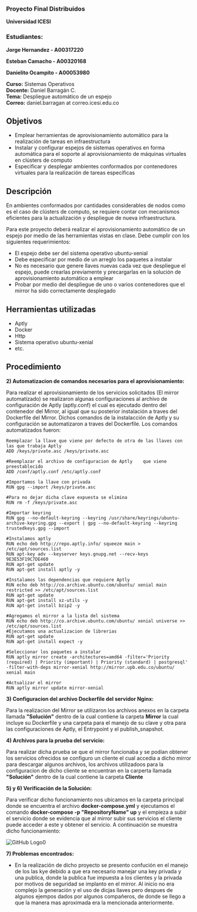 
### Proyecto Final Distribuidos

**Universidad ICESI** 
### Estudiantes: 
**Jorge Hernandez - A00317220**

**Esteban Camacho - A00320168**

**Danielito Ocampito - A00053980**

**Curso:** Sistemas Operativos  
**Docente:** Daniel Barragán C.  
**Tema:**  Despliegue automático de un espejo  
**Correo:** daniel.barragan at correo.icesi.edu.co

## Objetivos
* Emplear herramientas de aprovisionamiento automático para la realización de tareas en infraestructura
* Instalar y configurar espejos de sistemas operativos en forma automática para el soporte al aprovisionamiento de máquinas virtuales en clústers de computo
* Especificar y desplegar ambientes conformados por contenedores virtuales para la realización de tareas específicas

## Descripción
En ambientes conformados por cantidades considerables de nodos como es el caso de clústers de computo, se requiere contar con mecanismos eficientes para la actualización y despliegue de nueva infraestructura.

Para este proyecto deberá realizar el aprovisionamiento automático de un espejo por medio de las herramientas vistas en clase. Debe cumplir con los siguientes requerimientos:

* El espejo debe ser del sistema operativo ubuntu-xenial
* Debe especificar por medio de un arreglo los paquetes a instalar
* No es necesario que genere llaves nuevas cada vez que despliegue el espejo, puede crearlas previamente y precargarlas en la solución de aprovisionamiento automático a emplear
* Probar por medio del despliegue de uno o varios contenedores que el mirror ha sido correctamente desplegado

## Herramientas utilizadas
* Aptly
* Docker
* Http
* Sistema operativo ubuntu-xenial
* etc.

## Procedimiento

**2) Automatizacion de comandos necesarios para el aprovisionamiento:**

Para realizar el aprovisionamiento de los servicios solicitados (El mirror automatizado) se realizaron algunas configuraciones al archivo de configuración de Aptly (aptly.conf) el cual es ejecutado dentro del contenedor del Mirror,
al igual que su posterior instalación a traves del Dockerfile del Mirror. Dichos comandos de la instalacción de Aptly y su configuración se automatizaron a traves del Dockerfile. Los comandos automatizados fueron:

```
Reemplazar la llave que viene por defecto de otra de las llaves con las que trabaja Aptly
ADD /keys/private.asc /keys/private.asc

#Reemplazar el archivo de configuracion de Aptly	que viene preestablecido	
ADD /conf/aptly.conf /etc/aptly.conf

#Importamos la llave con privada
RUN gpg --import /keys/private.asc

#Para no dejar dicha clave expuesta se elimina
RUN rm -f /keys/private.asc

#Importar keyring
RUN gpg --no-default-keyring --keyring /usr/share/keyrings/ubuntu-archive-keyring.gpg --export | gpg --no-default-keyring --keyring trustedkeys.gpg --import

#Instalamos aptly
RUN echo deb http://repo.aptly.info/ squeeze main > /etc/apt/sources.list
RUN apt-key adv --keyserver keys.gnupg.net --recv-keys 9E3E53F19C7DE460
RUN apt-get update
RUN apt-get install aptly -y

#Instalamos las dependencias que requiere Aptly			
RUN echo deb http://co.archive.ubuntu.com/ubuntu/ xenial main restricted >> /etc/apt/sources.list
RUN apt-get update
RUN apt-get install xz-utils -y
RUN apt-get install bzip2 -y

#Agregamos el mirror a la lista del sistema
RUN echo deb http://co.archive.ubuntu.com/ubuntu/ xenial universe >> /etc/apt/sources.list
#Ejecutamos una actualizacion de librerias
RUN apt-get update
RUN apt-get install expect -y

#Seleccionar los paquetes a instalar		
RUN aptly mirror create -architectures=amd64 -filter='Priority (required) | Priority (important) | Priority (standard) | postgresql' -filter-with-deps mirror-xenial http://mirror.upb.edu.co/ubuntu/ xenial main

#Actualizar el mirror
RUN aptly mirror update mirror-xenial

```
**3) Configuracion del archivo Dockerfile del servidor Nginx:**

Para la realizacion del Mirror se utilizaron los archivos anexos en la carpeta llamada **"Solución"** dentro de la cual contiene la carpeta **Mirror** la cual incluye su Dockerfile y una carpeta para el manejo de su clave y otra para las configuraciones de Aptly, el Entrypoint y el publish_snapshot.

**4) Archivos para la prueba del servicio:**

Para realizar dicha prueba se que el mirror funcionaba y se podian obtener los servicios ofrecidos se configuro un cliente el cual accedia a dicho mirror para descargar algunos archivos, los archivos utilizadoos para la configuracion de dicho cliente se encuentran en la carperta llamada **"Solución"** dentro de la cual contiene la carpeta **Cliente**

**5) y 6) Verificación de la Solución:**

Para verificar dicho funcionamiento nos ubicamos en la carpeta principal donde se encuentra el archivo **docker-compose.yml** y ejecutamos el comando **docker-compose -p "RepositoryName" up** y el empieza a subir el servicio donde se evidencia que al mirror subir sus servicios el cliente puede acceder a este y obtener el servicio. A continuación se muestra dicho funcionamiento:

![GitHub Logo0](Resources/proyecto1.gif)


**7) Problemas encontrados:**

* En la realización de dicho proyecto se presento confución en el manejo de los las kye debido a que era necesario manejar una  key privada y una publica, donde la publica fue impuesta a los clientes y la privada por motivos de seguridad se implanto en el  mirror. Al inicio no era complejo la generación y el uso de dicjas llaves pero despues de algunos ejempos dados por algunos compañeros, de donde se llego a que la manera mas aproximada era la mencionada anteriormente.












